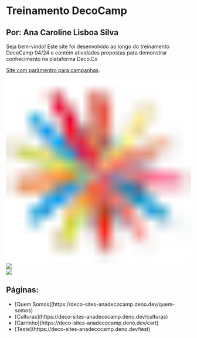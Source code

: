 # Treinamento DecoCamp
## Por: Ana Caroline Lisboa Silva

Seja bem-vindo! Este site foi desenvolvido ao longo do treinamento DecoCamp 04/24 e contém atividades propostas para demonstrar conhecimento na plataforma Deco.Cx

[Site com parâmentro para campanhas](https://deco-sites-anadecocamp.deno.dev?utm_campaign=summer_sale).
<div style="display: flex; justify-content: center; width: 100%">
<img width="600px" 
    src="https://github.com/deco-sites/anadecocamp/blob/main/static/favicon-16x16.png?raw=true" />
</div>


<div style="display: flex; justify-content: center; width: 100%">
<img width="600px" 
    src="https://drive.google.com/file/d/13v4Zfv3zq2T5GNu1z_LoBWHyhHkdVglS" />
</div>


<div style="display: flex; justify-content: center; width: 100%">
<img width="600px" 
    src="https://drive.google.com/file/d/1z2PaEvAb3CwbVGGPeD0DxjH1V71GQ1xj" />
</div>

## Páginas:
<ul>
  <li> [Quem Somos](https://deco-sites-anadecocamp.deno.dev/quem-somos) </li>
  <li> [Culturas](https://deco-sites-anadecocamp.deno.dev/culturas) </li>
  <li> [Carrinho](https://deco-sites-anadecocamp.deno.dev/cart) </li>
  <li> [Teste](https://deco-sites-anadecocamp.deno.dev/test) </li>
</ul>
